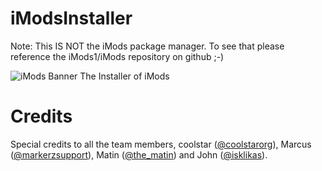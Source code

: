 # iModsInstaller

Note: This IS NOT the iMods package manager. To see that please reference the iMods1/iMods repository on github ;-)

![iMods Banner](https://raw.githubusercontent.com/iMods1/iMods/master/repo_banner.png)
The Installer of iMods

Credits
===
Special credits to all the team members, coolstar ([@coolstarorg](https://twitter.com/coolstarorg)), Marcus ([@markerzsupport](https://twitter.com/markerzsupport)), Matin ([@the_matin](https://twitter.com/the_matin)) and John ([@isklikas](https://twitter.com/isklikas)).
